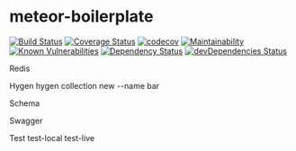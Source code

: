 # meteor-boilerplate

[![Build Status](https://travis-ci.org/Jumpyjumper/meteor-boilerplate.svg?branch=master)](https://travis-ci.org/Jumpyjumper/meteor-boilerplate)
[![Coverage Status](https://coveralls.io/repos/github/Jumpyjumper/meteor-boilerplate/badge.svg?branch=coverage)](https://coveralls.io/github/Jumpyjumper/meteor-boilerplate?)
[![codecov](https://codecov.io/gh/Jumpyjumper/meteor-boilerplate/branch/master/graph/badge.svg)](https://codecov.io/gh/Jumpyjumper/meteor-boilerplate)
[![Maintainability](https://api.codeclimate.com/v1/badges/b20681eca07cdd8e1a71/maintainability)](https://codeclimate.com/github/Jumpyjumper/meteor-boilerplate/maintainability)
[![Known Vulnerabilities](https://snyk.io/test/github/Jumpyjumper/meteor-boilerplate/badge.svg?targetFile=package.json)](https://snyk.io/test/github/Jumpyjumper/meteor-boilerplate?targetFile=package.json)
[![Dependency Status](https://david-dm.org/jumpyjumper/meteor-boilerplate.svg)](https://david-dm.org/jumpyjumper/meteor-boilerplate)
[![devDependencies Status](https://david-dm.org/jumpyjumper/meteor-boilerplate/dev-status.svg)](https://david-dm.org/jumpyjumper/meteor-boilerplate?type=dev)




Redis

Hygen
hygen collection new --name bar

Schema

Swagger

Test
test-local
test-live

